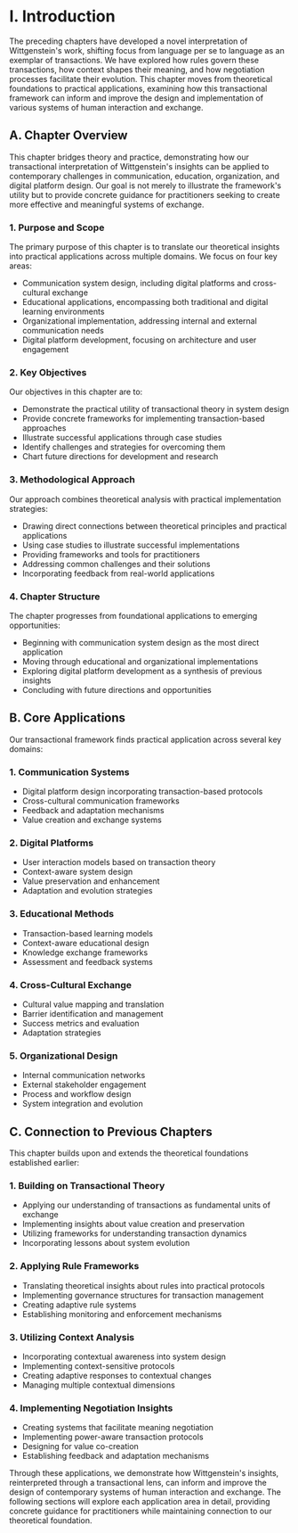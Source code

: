 # I. Introduction

The preceding chapters have developed a novel interpretation of Wittgenstein's work, shifting focus from language per se to language as an exemplar of transactions. We have explored how rules govern these transactions, how context shapes their meaning, and how negotiation processes facilitate their evolution. This chapter moves from theoretical foundations to practical applications, examining how this transactional framework can inform and improve the design and implementation of various systems of human interaction and exchange.

## A. Chapter Overview

This chapter bridges theory and practice, demonstrating how our transactional interpretation of Wittgenstein's insights can be applied to contemporary challenges in communication, education, organization, and digital platform design. Our goal is not merely to illustrate the framework's utility but to provide concrete guidance for practitioners seeking to create more effective and meaningful systems of exchange.

### 1. Purpose and Scope

The primary purpose of this chapter is to translate our theoretical insights into practical applications across multiple domains. We focus on four key areas:
- Communication system design, including digital platforms and cross-cultural exchange
- Educational applications, encompassing both traditional and digital learning environments
- Organizational implementation, addressing internal and external communication needs
- Digital platform development, focusing on architecture and user engagement

### 2. Key Objectives

Our objectives in this chapter are to:
- Demonstrate the practical utility of transactional theory in system design
- Provide concrete frameworks for implementing transaction-based approaches
- Illustrate successful applications through case studies
- Identify challenges and strategies for overcoming them
- Chart future directions for development and research

### 3. Methodological Approach

Our approach combines theoretical analysis with practical implementation strategies:
- Drawing direct connections between theoretical principles and practical applications
- Using case studies to illustrate successful implementations
- Providing frameworks and tools for practitioners
- Addressing common challenges and their solutions
- Incorporating feedback from real-world applications

### 4. Chapter Structure

The chapter progresses from foundational applications to emerging opportunities:
- Beginning with communication system design as the most direct application
- Moving through educational and organizational implementations
- Exploring digital platform development as a synthesis of previous insights
- Concluding with future directions and opportunities

## B. Core Applications

Our transactional framework finds practical application across several key domains:

### 1. Communication Systems
- Digital platform design incorporating transaction-based protocols
- Cross-cultural communication frameworks
- Feedback and adaptation mechanisms
- Value creation and exchange systems

### 2. Digital Platforms
- User interaction models based on transaction theory
- Context-aware system design
- Value preservation and enhancement
- Adaptation and evolution strategies

### 3. Educational Methods
- Transaction-based learning models
- Context-aware educational design
- Knowledge exchange frameworks
- Assessment and feedback systems

### 4. Cross-Cultural Exchange
- Cultural value mapping and translation
- Barrier identification and management
- Success metrics and evaluation
- Adaptation strategies

### 5. Organizational Design
- Internal communication networks
- External stakeholder engagement
- Process and workflow design
- System integration and evolution

## C. Connection to Previous Chapters

This chapter builds upon and extends the theoretical foundations established earlier:

### 1. Building on Transactional Theory
- Applying our understanding of transactions as fundamental units of exchange
- Implementing insights about value creation and preservation
- Utilizing frameworks for understanding transaction dynamics
- Incorporating lessons about system evolution

### 2. Applying Rule Frameworks
- Translating theoretical insights about rules into practical protocols
- Implementing governance structures for transaction management
- Creating adaptive rule systems
- Establishing monitoring and enforcement mechanisms

### 3. Utilizing Context Analysis
- Incorporating contextual awareness into system design
- Implementing context-sensitive protocols
- Creating adaptive responses to contextual changes
- Managing multiple contextual dimensions

### 4. Implementing Negotiation Insights
- Creating systems that facilitate meaning negotiation
- Implementing power-aware transaction protocols
- Designing for value co-creation
- Establishing feedback and adaptation mechanisms

Through these applications, we demonstrate how Wittgenstein's insights, reinterpreted through a transactional lens, can inform and improve the design of contemporary systems of human interaction and exchange. The following sections will explore each application area in detail, providing concrete guidance for practitioners while maintaining connection to our theoretical foundation. 